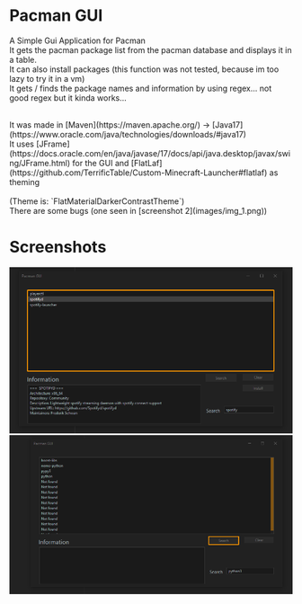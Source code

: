 # Pacman GUI
A Simple Gui Application for Pacman<br>
It gets the pacman package list from the pacman database and displays it in a table.<br>
It can also install packages (this function was not tested, because im too lazy to try it in a vm)<br>
It gets / finds the package names and information by using regex... not good regex but it kinda works...
<br>

<br>
It was made in [Maven](https://maven.apache.org/) -> [Java17](https://www.oracle.com/java/technologies/downloads/#java17)<br>
It uses [JFrame](https://docs.oracle.com/en/java/javase/17/docs/api/java.desktop/javax/swing/JFrame.html) for the GUI and [FlatLaf](https://github.com/TerrificTable/Custom-Minecraft-Launcher#flatlaf) as theming<br>
<br>
(Theme is: `FlatMaterialDarkerContrastTheme`)

<br>
There are some bugs (one seen in [screenshot 2](images/img_1.png))


# Screenshots
![img.png](images/img.png)<br>
![img_1.png](images/img_1.png)
